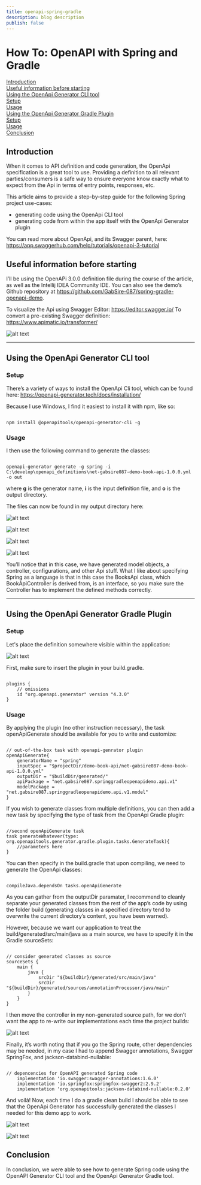 ```yaml
---
title: openapi-spring-gradle
description: blog description
publish: false
---
```


# How To: OpenAPI with Spring and Gradle

<div class="summary">
	<a href="articles/openapi_spring_gradle#introduction">Introduction</a><br>
	<a href="articles/openapi_spring_gradle#useful_information">Useful information before starting</a><br>
	<a href="articles/openapi_spring_gradle#openapi_cli_tool">Using the OpenApi Generator CLI tool</a><br>
	<a href="articles/openapi_spring_gradle#open_api_tool_setup" class="tab">Setup</a><br>
	<a href="articles/openapi_spring_gradle#open_api_tool_usage" class="tab">Usage</a><br>
	<a href="articles/openapi_spring_gradle#open_gradle_plugin">Using the OpenApi Generator Gradle Plugin</a><br>
	<a href="articles/openapi_spring_gradle#open_gradle_plugin_setup" class="tab">Setup</a><br>
	<a href="articles/openapi_spring_gradle#open_gradle_plugin_usage" class="tab">Usage</a><br>
	<a href="articles/openapi_spring_gradle#conclusion">Conclusion</a>
</div>

## <a id="introduction"></a>Introduction

When it comes to API definition and code generation, the OpenApi specification is a great tool to use. Providing a definition to all relevant parties/consumers is a safe way to ensure everyone know exactly what to expect from the Api in terms of entry points, responses, etc. 

This article aims to provide a step-by-step guide for the following Spring project use-cases:

- generating code using the OpenApi CLI tool 
- generating code from within the app itself with the OpenApi Generator plugin 

You can read more about OpenApi, and its Swagger parent, here: https://app.swaggerhub.com/help/tutorials/openapi-3-tutorial

## <a id="useful_information"></a>Useful information before starting

I’ll be using the OpenAPi 3.0.0 definition file during the course of the article, as well as the Intellij IDEA Community IDE. 
You can also see the demo’s Github repository at https://github.com/GabSire-087/spring-gradle-openapi-demo. 

To visualize the Api using Swagger Editor: https://editor.swagger.io/ 
To convert a pre-existing Swagger definition: https://www.apimatic.io/transformer/

![alt text](assets/images/article_openapi/001_swagger_editor.jpg "No image available")

***

## <a id="openapi_cli_tool"></a>Using the OpenApi Generator CLI tool

### <a id="open_api_tool_setup"></a>Setup

There’s a variety of ways to install the OpenApi Cli tool, which can be found here: https://openapi-generator.tech/docs/installation/ 

Because I use Windows, I find it easiest to install it with npm, like so:

<pre class="language-bash"><code class="language-bash">
npm install @openapitools/openapi-generator-cli -g
</code></pre>

### <a id="open_api_tool_usage"></a>Usage

I then use the following command to generate the classes: 

<pre class="language-bash"><code class="language-bash">
openapi-generator generate -g spring -i C:\develop\openapi_definitions\net-gabsire087-demo-book-api-1.0.0.yml -o out
</code></pre>

where **g** is the generator name, **i** is the input definition file, and **o** is the output directory.

The files can now be found in my output directory here:

![alt text](assets/images/article_openapi/002_open_api_cli_generate.jpg "No image available")

![alt text](assets/images/article_openapi/003_open_api_generate_src.jpg "No image available")

![alt text](assets/images/article_openapi/004_open_api_g_api.jpg "No image available")

![alt text](assets/images/article_openapi/005_open_api_models.jpg "No image available")

You’ll notice that in this case, we have generated model objects, a controller, configurations, and other Api stuff. 
What I like about specifying Spring as a language is that in this case the BooksApi class, which BookApiController is derived from, is an interface, so you make sure the Controller has to implement the defined methods correctly. 

***

## <a id="open_gradle_plugin"></a>Using the OpenApi Generator Gradle Plugin

### <a id="open_gradle_plugin_setup"></a>Setup

Let's place the definition somewhere visible within the application:

![alt text](assets/images/article_openapi/007_contract_placement.jpg "No image available")

First, make sure to insert the plugin in your build.gradle.

<pre class="language-groovy"><code class="language-groovy">
plugins {
	// omissions
	id "org.openapi.generator" version "4.3.0"
}
</code></pre>

### <a id="open_gradle_plugin_usage"></a>Usage

By applying the plugin (no other instruction necessary), the task openApiGenerate should be available for you to write and customize:

<pre class="language-groovy"><code class="language-groovy">
// out-of-the-box task with openapi-genrator plugin
openApiGenerate{
	generatorName = "spring"
	inputSpec = "$projectDir/demo-book-api/net-gabsire087-demo-book-api-1.0.0.yml"
	outputDir = "$buildDir/generated/"
	apiPackage = "net.gabsire087.springgradleopenapidemo.api.v1"
	modelPackage = "net.gabsire087.springgradleopenapidemo.api.v1.model"
}
</code></pre>

If you wish to generate classes from multiple definitions, you can then add a new task by specifying the type of task from the OpenApi Gradle plugin: 

<pre class="language-groovy"><code class="language-groovy">
//second openApiGenerate task
task generateWhatever(type: org.openapitools.generator.gradle.plugin.tasks.GenerateTask){
    //parameters here
} 
</code></pre>

You can then specify in the build.gradle that upon compiling, we need to generate the OpenApi classes: 

<pre class="language-groovy"><code class="language-groovy">
compileJava.dependsOn tasks.openApiGenerate
</code></pre>

As you can gather from the outputDir paramater, I recommend to cleanly separate your generated classes from the rest of the app’s code by using the folder build (generating classes in a specified directory tend to overwrite the current directory’s content, you have been warned). 

However, because we want our application to treat the build/generated/src/main/java as a main source, we have to specify it in the Gradle sourceSets: 

<pre class="language-groovy"><code class="language-groovy">
// consider generated classes as source
sourceSets {
	main {
		java {
			srcDir "${buildDir}/generated/src/main/java"
			srcDir "${buildDir}/generated/sources/annotationProcessor/java/main"
		}
	}
}
</code></pre>

I then move the controller in my non-generated source path, for we don’t want the app to re-write our implementations each time the project builds:

![alt text](assets/images/article_openapi/008_controller_move.jpg "No image available")

Finally, it’s worth noting that if you go the Spring route, other dependencies may be needed, in my case I had to append Swagger annotations, Swagger SpringFox, and jackson-databind-nullable:

<pre class="language-groovy"><code class="language-groovy">
// depencencies for OpenAPI generated Spring code
	implementation 'io.swagger:swagger-annotations:1.6.0'
	implementation 'io.springfox:springfox-swagger2:2.9.2'
	implementation 'org.openapitools:jackson-databind-nullable:0.2.0'
</code></pre>

And voilà! Now, each time I do a gradle clean build I should be able to see that the OpenApi Generator has successfully generated the classes I needed for this demo app to work.

![alt text](assets/images/article_openapi/009_tasks_output.jpg "No image available")

![alt text](assets/images/article_openapi/010_build_classes.jpg "No image available")

## <a id="conclusion"></a>Conclusion

In conclusion, we were able to see how to generate Spring code using the OpenAPI Generator CLI tool and the OpenApi Generator Gradle tool.